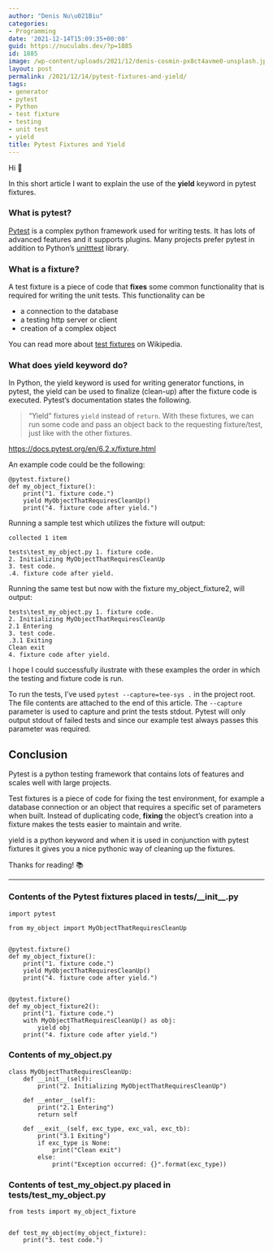 ```yaml
---
author: "Denis Nu\u021Biu"
categories:
- Programming
date: '2021-12-14T15:09:35+00:00'
guid: https://nuculabs.dev/?p=1885
id: 1885
image: /wp-content/uploads/2021/12/denis-cosmin-px8ct4avme0-unsplash.jpg
layout: post
permalink: /2021/12/14/pytest-fixtures-and-yield/
tags:
- generator
- pytest
- Python
- test fixture
- testing
- unit test
- yield
title: Pytest Fixtures and Yield
---
```

Hi 👋


In this short article I want to explain the use of the **yield** keyword in pytest fixtures.


### What is pytest?


[Pytest](https://docs.pytest.org/en/6.2.x/) is a complex python framework used for writing tests. It has lots of advanced features and it supports plugins. Many projects prefer pytest in addition to Python’s [unitttest](https://docs.python.org/3/library/unittest.html) library.


### What is a fixture?


A test fixture is a piece of code that **fixes** some common functionality that is required for writing the unit tests. This functionality can be


- a connection to the database
- a testing http server or client
- creation of a complex object


You can read more about [test fixtures](https://en.wikipedia.org/wiki/Test_fixture#Software) on Wikipedia.


### What does yield keyword do?


In Python, the yield keyword is used for writing generator functions, in pytest, the yield can be used to finalize (clean-up) after the fixture code is executed. Pytest’s documentation states the following.


> “Yield” fixtures `yield` instead of `return`. With these fixtures, we can run some code and pass an object back to the requesting fixture/test, just like with the other fixtures.
> 
> 
https://docs.pytest.org/en/6.2.x/fixture.html


An example code could be the following:


```
@pytest.fixture()
def my_object_fixture():
    print("1. fixture code.")
    yield MyObjectThatRequiresCleanUp()
    print("4. fixture code after yield.")
```


Running a sample test which utilizes the fixture will output:


```
collected 1 item                                                                                                                                                                       

tests\test_my_object.py 1. fixture code.
2. Initializing MyObjectThatRequiresCleanUp
3. test code.
.4. fixture code after yield.
```


Running the same test but now with the fixture my\_object\_fixture2, will output:


```
tests\test_my_object.py 1. fixture code.
2. Initializing MyObjectThatRequiresCleanUp
2.1 Entering
3. test code.
.3.1 Exiting
Clean exit
4. fixture code after yield.
```


I hope I could successfully ilustrate with these examples the order in which the testing and fixture code is run.


To run the tests, I’ve used `pytest --capture=tee-sys .` in the project root. The file contents are attached to the end of this article. The `--capture` parameter is used to capture and print the tests stdout. Pytest will only output stdout of failed tests and since our example test always passes this parameter was required.


## Conclusion


Pytest is a python testing framework that contains lots of features and scales well with large projects.


Test fixtures is a piece of code for fixing the test environment, for example a database connection or an object that requires a specific set of parameters when built. Instead of duplicating code, **fixing** the object’s creation into a fixture makes the tests easier to maintain and write.


yield is a python keyword and when it is used in conjunction with pytest fixtures it gives you a nice pythonic way of cleaning up the fixtures.


Thanks for reading! 📚


- - - - - -


### Contents of the Pytest fixtures placed in tests/\_\_init\_\_.py


```
import pytest

from my_object import MyObjectThatRequiresCleanUp


@pytest.fixture()
def my_object_fixture():
    print("1. fixture code.")
    yield MyObjectThatRequiresCleanUp()
    print("4. fixture code after yield.")


@pytest.fixture()
def my_object_fixture2():
    print("1. fixture code.")
    with MyObjectThatRequiresCleanUp() as obj:
        yield obj
    print("4. fixture code after yield.")
```


### Contents of my\_object.py


```
class MyObjectThatRequiresCleanUp:
    def __init__(self):
        print("2. Initializing MyObjectThatRequiresCleanUp")

    def __enter__(self):
        print("2.1 Entering")
        return self

    def __exit__(self, exc_type, exc_val, exc_tb):
        print("3.1 Exiting")
        if exc_type is None:
            print("Clean exit")
        else:
            print("Exception occurred: {}".format(exc_type))
```


### Contents of test\_my\_object.py placed in tests/test\_my\_object.py


```
from tests import my_object_fixture


def test_my_object(my_object_fixture):
    print("3. test code.")
```
